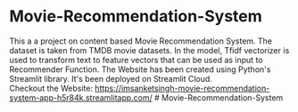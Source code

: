 # Movie-Recommendation-System
This a a project on content based Movie Recommendation System.
The dataset is taken from TMDB movie datasets.
In the model, Tfidf vectorizer is used to transform text to feature vectors that can be used as input to Recommender Function.
The Website has been created using Python's Streamlit library.
It's been deployed on Streamlit Cloud.
<br />
Checkout the Website: https://imsanketsingh-movie-recommendation-system-app-h5r84k.streamlitapp.com/
#   M o v i e - R e c o m m e n d a t i o n - S y s t e m  
 
